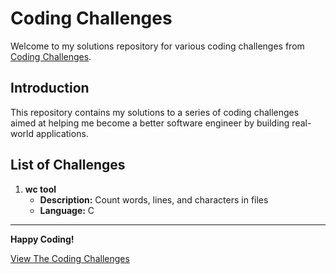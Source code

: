 # Coding Challenges

Welcome to my solutions repository for various coding challenges from [Coding Challenges](https://codingchallenges.fyi/challenges/).

## Introduction

This repository contains my solutions to a series of coding challenges aimed at helping me become a better software engineer by building real-world applications.

## List of Challenges
1. **wc tool**
   - **Description:** Count words, lines, and characters in files
   - **Language:** C




---

**Happy Coding!**

[View The Coding Challenges](https://codingchallenges.fyi/challenges/intro)
